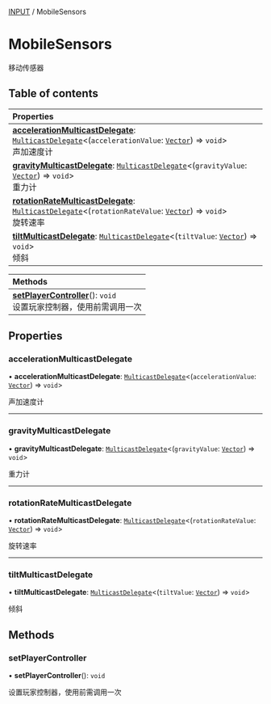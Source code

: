 [INPUT](../groups/INPUT.INPUT.md) / MobileSensors

# MobileSensors <Badge type="tip" text="Class" /> <Score text="MobileSensors" />

移动传感器

## Table of contents

| Properties |
| :-----|
| **[accelerationMulticastDelegate](Gameplay.MobileSensors.md#accelerationmulticastdelegate)**: [`MulticastDelegate`](Type.MulticastDelegate.md)<(`accelerationValue`: [`Vector`](Type.Vector.md)) => `void`\> <br> 声加速度计|
| **[gravityMulticastDelegate](Gameplay.MobileSensors.md#gravitymulticastdelegate)**: [`MulticastDelegate`](Type.MulticastDelegate.md)<(`gravityValue`: [`Vector`](Type.Vector.md)) => `void`\> <br> 重力计|
| **[rotationRateMulticastDelegate](Gameplay.MobileSensors.md#rotationratemulticastdelegate)**: [`MulticastDelegate`](Type.MulticastDelegate.md)<(`rotationRateValue`: [`Vector`](Type.Vector.md)) => `void`\> <br> 旋转速率|
| **[tiltMulticastDelegate](Gameplay.MobileSensors.md#tiltmulticastdelegate)**: [`MulticastDelegate`](Type.MulticastDelegate.md)<(`tiltValue`: [`Vector`](Type.Vector.md)) => `void`\> <br> 倾斜|

| Methods |
| :-----|
| **[setPlayerController](Gameplay.MobileSensors.md#setplayercontroller)**(): `void` <br> 设置玩家控制器，使用前需调用一次|

## Properties

### accelerationMulticastDelegate <Score text="accelerationMulticastDelegate" /> 

• **accelerationMulticastDelegate**: [`MulticastDelegate`](Type.MulticastDelegate.md)<(`accelerationValue`: [`Vector`](Type.Vector.md)) => `void`\>

声加速度计

___

### gravityMulticastDelegate <Score text="gravityMulticastDelegate" /> 

• **gravityMulticastDelegate**: [`MulticastDelegate`](Type.MulticastDelegate.md)<(`gravityValue`: [`Vector`](Type.Vector.md)) => `void`\>

重力计

___

### rotationRateMulticastDelegate <Score text="rotationRateMulticastDelegate" /> 

• **rotationRateMulticastDelegate**: [`MulticastDelegate`](Type.MulticastDelegate.md)<(`rotationRateValue`: [`Vector`](Type.Vector.md)) => `void`\>

旋转速率

___

### tiltMulticastDelegate <Score text="tiltMulticastDelegate" /> 

• **tiltMulticastDelegate**: [`MulticastDelegate`](Type.MulticastDelegate.md)<(`tiltValue`: [`Vector`](Type.Vector.md)) => `void`\>

倾斜

## Methods

### setPlayerController <Score text="setPlayerController" /> 

• **setPlayerController**(): `void` <Badge type="tip" text="client" />

设置玩家控制器，使用前需调用一次


